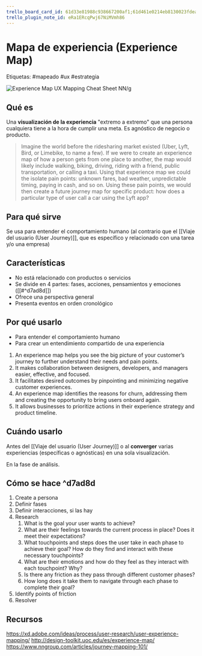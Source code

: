 ```yaml
---
trello_board_card_id: 61d33e81988c938667200af1;61d461e0214eb8130023fdea
trello_plugin_note_id: eRa1ERcqPwj67NiMVmh86
---
```

# Mapa de experiencia (Experience Map)
Etiquetas: #mapeado #ux #estrategia 

![Experience Map UX Mapping Cheat Sheet NN/g](https://media.nngroup.com/media/editor/2017/11/07/screen-shot-2017-11-07-at-74057-am.png)

## Qué es
Una **visualización de la experiencia** "extremo a extremo" que una persona cualquiera tiene a la hora de cumplir una meta. Es agnóstico de negocio o producto.

>Imagine the world before the ridesharing market existed (Uber, Lyft, Bird, or Limebike, to name a few). If we were to create an experience map of how a person gets from one place to another, the map would likely include walking, biking, driving, riding with a friend, public transportation, or calling a taxi. Using that experience map we could the isolate pain points: unknown fares, bad weather, unpredictable timing, paying in cash, and so on. Using these pain points, we would then create a future journey map for specific product: how does a particular type of user call a car using the Lyft app?

## Para qué sirve
Se usa para entender el comportamiento humano (al contrario que el [[Viaje del usuario (User Journey)]], que es específico y relacionado con una tarea y/o una empresa)

## Características
- No está relacionado con productos o servicios
- Se divide en 4 partes: fases, acciones, pensamientos y emociones ([[#^d7ad8d]])
- Ofrece una perspectiva general
- Presenta eventos en orden cronológico

## Por qué usarlo
- Para entender el comportamiento humano
- Para crear un entendimiento compartido de una experiencia

1.  An experience map helps you see the big picture of your customer’s journey to further understand their needs and pain points.
2.  It makes collaboration between designers, developers, and managers easier, effective, and focused.
3.  It facilitates desired outcomes by pinpointing and minimizing negative customer experiences.
4.  An experience map identifies the reasons for churn, addressing them and creating the opportunity to bring users onboard again. 
5.  It allows businesses to prioritize actions in their experience strategy and product timeline.

## Cuándo usarlo
Antes del [[Viaje del usuario (User Journey)]] o al **converger** varias experiencias (específicas o agnósticas) en una sola visualización.

En la fase de análisis.

## Cómo se hace ^d7ad8d
1. Create a persona
2. Definir fases
3. Definir interacciones, si las hay
4. Research
	1. What is the goal your user wants to achieve?
	2. What are their feelings towards the current process in place? Does it meet their expectations?
	3. What touchpoints and steps does the user take in each phase to achieve their goal? How do they find and interact with these necessary touchpoints?
	4. What are their emotions and how do they feel as they interact with each touchpoint? Why?
	5. Is there any friction as they pass through different customer phases?
	6. How long does it take them to navigate through each phase to complete their goal?
5. Identify points of friction
6. Resolver

## Recursos
https://xd.adobe.com/ideas/process/user-research/user-experience-mapping/ 
http://design-toolkit.uoc.edu/es/experience-map/
https://www.nngroup.com/articles/journey-mapping-101/